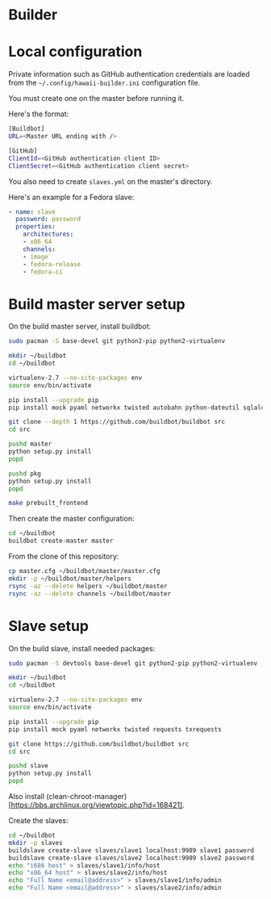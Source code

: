 Builder
=======

# Local configuration

Private information such as GitHub authentication credentials are loaded
from the ``~/.config/hawaii-builder.ini`` configuration file.

You must create one on the master before running it.

Here's the format:

```sh
[Buildbot]
URL=<Master URL ending with />

[GitHub]
ClientId=<GitHub authentication client ID>
ClientSecret=<GitHub authentication client secret>
```

You also need to create ``slaves.yml`` on the master's directory.

Here's an example for a Fedora slave:

```yaml
- name: slave
  password: password
  properties:
    architectures:
    - x86_64
    channels:
    - image
    - fedora-release
    - fedora-ci
```

# Build master server setup

On the build master server, install buildbot:

```sh
sudo pacman -S base-devel git python2-pip python2-virtualenv

mkdir ~/buildbot
cd ~/buildbot

virtualenv-2.7 --no-site-packages env
source env/bin/activate

pip install --upgrade pip
pip install mock pyaml networkx twisted autobahn python-dateutil sqlalchemy==0.7.2 sqlalchemy-migrate==0.7.2 Jinja2 requests

git clone --depth 1 https://github.com/buildbot/buildbot src
cd src

pushd master
python setup.py install
popd

pushd pkg
python setup.py install
popd

make prebuilt_frontend
```

Then create the master configuration:

```sh
cd ~/buildbot
buildbot create-master master
```

From the clone of this repository:

```sh
cp master.cfg ~/buildbot/master/master.cfg
mkdir -p ~/buildbot/master/helpers
rsync -az --delete helpers ~/buildbot/master
rsync -az --delete channels ~/buildbot/master
```

# Slave setup

On the build slave, install needed packages:

```sh
sudo pacman -S devtools base-devel git python2-pip python2-virtualenv

mkdir ~/buildbot
cd ~/buildbot

virtualenv-2.7 --no-site-packages env
source env/bin/activate

pip install --upgrade pip
pip install mock pyaml networkx twisted requests txrequests

git clone https://github.com/buildbot/buildbot src
cd src

pushd slave
python setup.py install
popd
```

Also install (clean-chroot-manager)[https://bbs.archlinux.org/viewtopic.php?id=168421].

Create the slaves:

```sh
cd ~/buildbot
mkdir -p slaves
buildslave create-slave slaves/slave1 localhost:9989 slave1 password
buildslave create-slave slaves/slave2 localhost:9989 slave2 password
echo "i686 host" > slaves/slave1/info/host
echo "x86_64 host" > slaves/slave2/info/host
echo "Full Name <email@address>" > slaves/slave1/info/admin
echo "Full Name <email@address>" > slaves/slave2/info/admin
```
